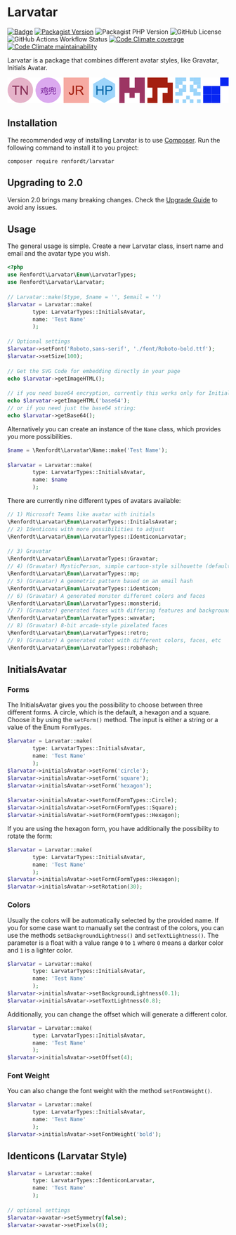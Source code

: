 # Larvatar

[![Badge](http://img.shields.io/badge/source-renfordt/Larvatar-blue.svg)](https://github.com/renfordt/Larvatar)
[![Packagist Version](https://img.shields.io/packagist/v/renfordt/larvatar?include_prereleases)](https://packagist.org/packages/renfordt/larvatar/)
![Packagist PHP Version](https://img.shields.io/packagist/dependency-v/renfordt/larvatar/php)
![GitHub License](https://img.shields.io/github/license/renfordt/Larvatar)
![GitHub Actions Workflow Status](https://img.shields.io/github/actions/workflow/status/renfordt/Larvatar/php.yml?logo=github)
[![Code Climate coverage](https://img.shields.io/codeclimate/coverage/renfordt/larvatar?logo=codeclimate)](https://codeclimate.com/github/renfordt/larvatar/test_coverage)
[![Code Climate maintainability](https://img.shields.io/codeclimate/maintainability/renfordt/larvatar?logo=codeclimate)](https://codeclimate.com/github/renfordt/larvatar/maintainability)

Larvatar is a package that combines different avatar styles, like Gravatar, Initials Avatar.

![Avatar Types](avatars.png)

## Installation

The recommended way of installing Larvatar is to use [Composer](https://getcomposer.org/). Run the following command to
install it to you project:

```
composer require renfordt/larvatar
```

## Upgrading to 2.0

Version 2.0 brings many breaking changes. Check the [Upgrade Guide](UPGRADING.md) to avoid any issues.

## Usage

The general usage is simple. Create a new Larvatar class, insert name and email and the avatar type you wish.

```php
<?php
use Renfordt\Larvatar\Enum\LarvatarTypes;
use Renfordt\Larvatar\Larvatar;

// Larvatar::make($type, $name = '', $email = '')
$larvatar = Larvatar::make(
        type: LarvatarTypes::InitialsAvatar,
        name: 'Test Name'
        );

// Optional settings    
$larvatar->setFont('Roboto,sans-serif', './font/Roboto-bold.ttf');
$larvatar->setSize(100);

// Get the SVG Code for embedding directly in your page
echo $larvatar->getImageHTML();

// if you need base64 encryption, currently this works only for InitialsAvatar
echo $larvatar->getImageHTML('base64');
// or if you need just the base64 string:
echo $larvatar->getBase64();
```

Alternatively you can create an instance of the `Name` class, which provides you more possibilities.

```php
$name = \Renfordt\Larvatar\Name::make('Test Name');

$larvatar = Larvatar::make(
        type: LarvatarTypes::InitialsAvatar,
        name: $name
        );
```

There are currently nine different types of avatars available:

```php
// 1) Microsoft Teams like avatar with initials
\Renfordt\Larvatar\Enum\LarvatarTypes::InitialsAvatar;
// 2) Identicons with more possibilities to adjust
\Renfordt\Larvatar\Enum\LarvatarTypes::IdenticonLarvatar;

// 3) Gravatar
\Renfordt\Larvatar\Enum\LarvatarTypes::Gravatar;
// 4) (Gravatar) MysticPerson, simple cartoon-style silhouette (default)
\Renfordt\Larvatar\Enum\LarvatarTypes::mp;
// 5) (Gravatar) A geometric pattern based on an email hash
\Renfordt\Larvatar\Enum\LarvatarTypes::identicon;
// 6) (Gravatar) A generated monster different colors and faces 
\Renfordt\Larvatar\Enum\LarvatarTypes::monsterid;
// 7) (Gravatar) generated faces with differing features and backgrounds
\Renfordt\Larvatar\Enum\LarvatarTypes::wavatar;
// 8) (Gravatar) 8-bit arcade-style pixelated faces
\Renfordt\Larvatar\Enum\LarvatarTypes::retro;
// 9) (Gravatar) A generated robot with different colors, faces, etc
\Renfordt\Larvatar\Enum\LarvatarTypes::robohash;
```

## InitialsAvatar

### Forms

The InitialsAvatar gives you the possibility to choose between three different forms. A circle, which is the default, a
hexagon and a square. Choose it by using the `setForm()` method. The input is either a string or a value of the
Enum `FormTypes`.

```PHP
$larvatar = Larvatar::make(
        type: LarvatarTypes::InitialsAvatar,
        name: 'Test Name'
        );
$larvatar->initialsAvatar->setForm('circle');
$larvatar->initialsAvatar->setForm('square');
$larvatar->initialsAvatar->setForm('hexagon');

$larvatar->initialsAvatar->setForm(FormTypes::Circle);
$larvatar->initialsAvatar->setForm(FormTypes::Square);
$larvatar->initialsAvatar->setForm(FormTypes::Hexagon);
```

If you are using the hexagon form, you have additionally the possibility to rotate the form:

```PHP
$larvatar = Larvatar::make(
        type: LarvatarTypes::InitialsAvatar,
        name: 'Test Name'
        );
$larvatar->initialsAvatar->setForm(FormTypes::Hexagon);
$larvatar->initialsAvatar->setRotation(30);
```

### Colors

Usually the colors will be automatically selected by the provided name.
If you for some case want to manually set the contrast of the colors, you can use the methods `setBackgroundLightness()`
and `setTextLightness()`. The parameter is a float with a value range `0` to `1` where `0` means a darker color and `1`
is a lighter color.

```PHP
$larvatar = Larvatar::make(
        type: LarvatarTypes::InitialsAvatar,
        name: 'Test Name'
        );
$larvatar->initialsAvatar->setBackgroundLightness(0.1);
$larvatar->initialsAvatar->setTextLightness(0.8);
```

Additionally, you can change the offset which will generate a different color.

```PHP
$larvatar = Larvatar::make(
        type: LarvatarTypes::InitialsAvatar,
        name: 'Test Name'
        );
$larvatar->initialsAvatar->setOffset(4);
```

### Font Weight

You can also change the font weight with the method `setFontWeight()`.

```PHP
$larvatar = Larvatar::make(
        type: LarvatarTypes::InitialsAvatar,
        name: 'Test Name'
        );
$larvatar->initialsAvatar->setFontWeight('bold');
```

## Identicons (Larvatar Style)

```PHP
$larvatar = Larvatar::make(
        type: LarvatarTypes::IdenticonLarvatar,
        name: 'Test Name'
        );
        
// optional settings
$larvatar->avatar->setSymmetry(false);
$larvatar->avatar->setPixels(8);
```